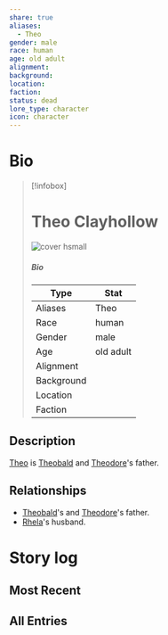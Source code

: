 ```yaml
---
share: true
aliases:
  - Theo
gender: male
race: human
age: old adult
alignment: 
background: 
location: 
faction: 
status: dead
lore_type: character
icon: character
---
```

# Bio
> [!infobox]
> # Theo Clayhollow
> ![cover hsmall](insertimage.png)
> ##### Bio
> | Type | Stat |
> | ---- | ---- |
> | Aliases | Theo|
> | Race| human |
> | Gender| male|
> | Age | old adult|
> | Alignment|| 
> | Background| |
> | Location|  |
> | Faction| | 
## Description
[Theo](Theo%20Clayhollow.md) is [Theobald](../PCs/Theobald%20Clayhollow.md) and [Theodore](../../Theodore%20Clayhollow.md)'s father.
## Relationships
- [Theobald](../PCs/Theobald%20Clayhollow.md)'s and [Theodore](../../Theodore%20Clayhollow.md)'s father.
- [Rhela](../../Rhela%20Clayhollow.md)'s husband.
# Story log
## Most Recent

## All Entries
